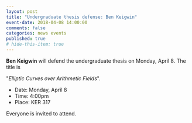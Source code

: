 ```yaml
---
layout: post
title: "Undergraduate thesis defense: Ben Keigwin"
event-date: 2018-04-08 14:00:00
comments: false
categories: news events
published: true
# hide-this-item: true
---
```


**Ben Keigwin** will defend the undergraduate thesis on Monday, April 8. 
The title is

"_Elliptic Curves over Arithmetic Fields_".

- Date: Monday, April 8
- Time: 4:00pm
- Place: KER 317

Everyone is invited to attend.